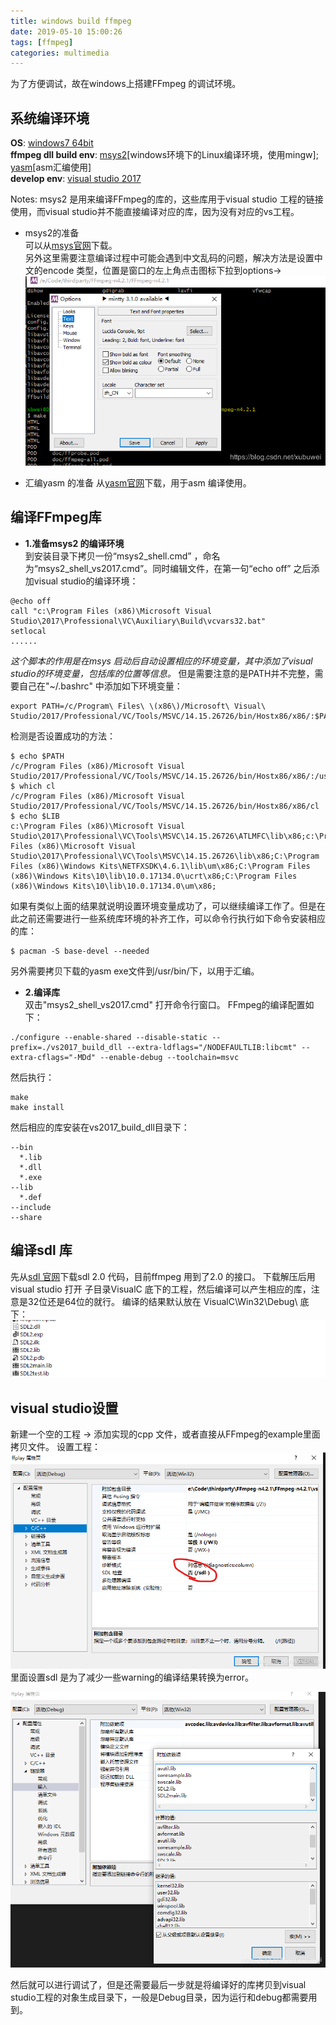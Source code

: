 ```yaml
---
title: windows build ffmpeg
date: 2019-05-10 15:00:26
tags: [ffmpeg]
categories: multimedia
---
```


为了方便调试，故在windows上搭建FFmpeg 的调试环境。

## 系统编译环境
**OS**: <u>windows7 64bit</u>  
**ffmpeg dll build env**: <u>msys2</u>[windows环境下的Linux编译环境，使用mingw]; <u>yasm</u>[asm汇编使用]  
**develop env**: <u>visual studio 2017</u>
<!--more -->

Notes: msys2 是用来编译FFmpeg的库的，这些库用于visual studio 工程的链接使用，而visual studio并不能直接编译对应的库，因为没有对应的vs工程。  

* msys2的准备  
可以从[msys官网](https://www.msys2.org/)下载。  
另外这里需要注意编译过程中可能会遇到中文乱码的问题，解决方法是设置中文的encode 类型，位置是窗口的左上角点击图标下拉到options->
![设置中文编码](/images/mysys2_ch_display_set.png)

* 汇编yasm 的准备
从[yasm官网](http://yasm.tortall.net/Download.html)下载，用于asm 编译使用。  


## 编译FFmpeg库  
- **1.准备msys2 的编译环境**  
到安装目录下拷贝一份“msys2_shell.cmd” ，命名为“msys2_shell_vs2017.cmd”。同时编辑文件，在第一句“echo off” 之后添加visual studio的编译环境：
```
@echo off
call "c:\Program Files (x86)\Microsoft Visual Studio\2017\Professional\VC\Auxiliary\Build\vcvars32.bat"
setlocal
......
```
*这个脚本的作用是在msys 启动后自动设置相应的环境变量，其中添加了visual studio的环境变量，包括库的位置等信息。* 但是需要注意的是PATH并不完整，需要自己在"~/.bashrc" 中添加如下环境变量：
```
export PATH=/c/Program\ Files\ \(x86\)/Microsoft\ Visual\ Studio/2017/Professional/VC/Tools/MSVC/14.15.26726/bin/Hostx86/x86/:$PATH
```

检测是否设置成功的方法：
```
$ echo $PATH
/c/Program Files (x86)/Microsoft Visual Studio/2017/Professional/VC/Tools/MSVC/14.15.26726/bin/Hostx86/x86/:/usr/local/bin:/usr/bin:/bin:/opt/bin:/c/Windows/System32:/c/Windows:/c/Windows/System32/Wbem:/c/Windows/System32/WindowsPowerShell/v1.0/:/usr/bin/site_perl:/usr/bin/vendor_perl:/usr/bin/core_perl
$ which cl
/c/Program Files (x86)/Microsoft Visual Studio/2017/Professional/VC/Tools/MSVC/14.15.26726/bin/Hostx86/x86/cl
$ echo $LIB
c:\Program Files (x86)\Microsoft Visual Studio\2017\Professional\VC\Tools\MSVC\14.15.26726\ATLMFC\lib\x86;c:\Program Files (x86)\Microsoft Visual Studio\2017\Professional\VC\Tools\MSVC\14.15.26726\lib\x86;C:\Program Files (x86)\Windows Kits\NETFXSDK\4.6.1\lib\um\x86;C:\Program Files (x86)\Windows Kits\10\lib\10.0.17134.0\ucrt\x86;C:\Program Files (x86)\Windows Kits\10\lib\10.0.17134.0\um\x86;
```
如果有类似上面的结果就说明设置环境变量成功了，可以继续编译工作了。但是在此之前还需要进行一些系统库环境的补齐工作，可以命令行执行如下命令安装相应的库：    
```
$ pacman -S base-devel --needed
```

另外需要拷贝下载的yasm exe文件到/usr/bin/下，以用于汇编。  

- **2.编译库**  
双击"msys2_shell_vs2017.cmd" 打开命令行窗口。
FFmpeg的编译配置如下：  
```
./configure --enable-shared --disable-static --prefix=./vs2017_build_dll --extra-ldflags="/NODEFAULTLIB:libcmt" --extra-cflags="-MDd" --enable-debug --toolchain=msvc
```
然后执行：  
```
make
make install
```
然后相应的库安装在vs2017_build_dll目录下：  
```
--bin
  *.lib
  *.dll
  *.exe
--lib
  *.def
--include
--share
```
## 编译sdl 库
先从[sdl 官网](http://www.libsdl.org/download-2.0.php)下载sdl 2.0 代码，目前ffmpeg 用到了2.0 的接口。
下载解压后用visual studio 打开 子目录VisualC 底下的工程，然后编译可以产生相应的库，注意是32位还是64位的就行。
编译的结果默认放在 VisualC\Win32\Debug\ 底下：
![SDL 库](/images/sdl_lib.png)


## visual studio设置  
新建一个空的工程 -> 添加实现的cpp 文件，或者直接从FFmpeg的example里面拷贝文件。
设置工程：
![SDL 设置](/images/sdl_set.png)
里面设置sdl 是为了减少一些warning的编译结果转换为error。  

![lib库依赖设置](/images/ffmpeg_lib_set.png)
  
然后就可以进行调试了，但是还需要最后一步就是将编译好的库拷贝到visual studio工程的对象生成目录下，一般是Debug目录，因为运行和debug都需要用到。  
